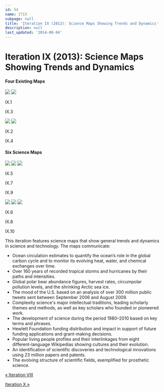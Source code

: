 ```yaml
---
id: 54
name: ITIX
subpage: null
title: 'Iteration IX (2013): Science Maps Showing Trends and Dynamics'
description: null
last_updated: '2014-08-04'
---
```

Iteration IX (2013): Science Maps Showing Trends and Dynamics
=============================================================

#### Four Existing Maps

[![](images/maps/160W/IT_09_01_PerpetualOcean_160W.jpg)](ITI.1.html) [![](images/maps/160W/IT_09_03_PolarBears_160W.jpg)](ITI.3.html)

IX.1

IX.3

[![](images/maps/160W/IT_09_02_Hurricanes_160W.jpg)](ITI.2.html) [![](images/maps/160W/IT_09_04_PulseOfTheNation_160W.jpg)](ITI.4.html)

IX.2

IX.4

#### Six Science Maps

[![](images/maps/160W/IT_09_05_Complexity_160W.jpg)](ITI.5.html) [![](images/maps/160W/IT_09_07_HewlettFunding_160W.jpg)](ITI.7.html) [![](images/maps/160W/IT_09_09_EmergingTopics_160W.jpg)](ITI.9.html)

IX.5

IX.7

IX.9

[![](images/maps/160W/IT_09_06_TrendsAndDynamics_160W.jpg)](ITI.6.html) [![](images/maps/160W/IT_09_08_WhoReallyMatters_160W.jpg)](ITI.8.html) [![](images/maps/160W/IT_09_10_Phylomemy_160W.jpg)](ITI.10.html)

IX.6

IX.8

IX.10

This iteration features science maps that show general trends and dynamics in science and technology. The maps communicate:

*   Ocean circulation estimates to quantify the ocean’s role in the global carbon cycle and to monitor its evolving heat, water, and chemical exchanges over time.
*   Over 160 years of recorded tropical storms and hurricanes by their paths and intensities.
*   Global polar bear abundance figures, harvest rates, circumpolar pollution levels, and the shrinking Arctic sea ice.
*   The mood of the U.S. based on an analysis of over 300 million public tweets sent between September 2006 and August 2009.
*   Complexity science's major intellectual traditions, leading scholarly themes and methods, as well as key scholars who founded or pioneered work.
*   The development of science during the period 1980–2010 based on key terms and phrases.
*   Hewlett Foundation funding distribution and impact in support of future funding applications and grant-making decisions.
*   Popular living people profiles and their interlinkages from eight different-language Wikipedias showing cultures and their evolution.
*   An identification of scientific discoveries and technological innovations using 23 million papers and patents.
*   The evolving structure of scientific fields, exemplified for prosthetic science.

[« Iteration VIII](ITVIII.html)

[Iteration X »](ITX.html)